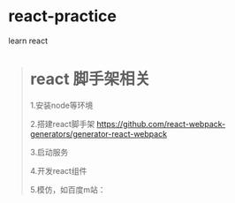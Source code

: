 # react-practice
learn react

># react 脚手架相关
>
>1.安装node等环境
>
>2.搭建react脚手架
>https://github.com/react-webpack-generators/generator-react-webpack
>
>3.启动服务
>
>4.开发react组件
>
>5.模仿，如百度m站：
